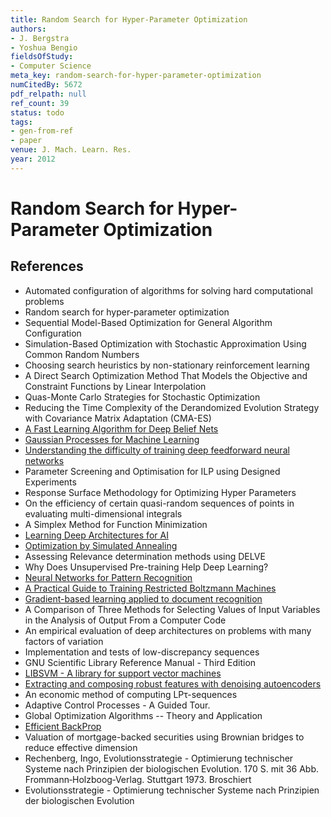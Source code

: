 ```yaml
---
title: Random Search for Hyper-Parameter Optimization
authors:
- J. Bergstra
- Yoshua Bengio
fieldsOfStudy:
- Computer Science
meta_key: random-search-for-hyper-parameter-optimization
numCitedBy: 5672
pdf_relpath: null
ref_count: 39
status: todo
tags:
- gen-from-ref
- paper
venue: J. Mach. Learn. Res.
year: 2012
---
```


# Random Search for Hyper-Parameter Optimization

## References

- Automated configuration of algorithms for solving hard computational problems
- Random search for hyper-parameter optimization
- Sequential Model-Based Optimization for General Algorithm Configuration
- Simulation-Based Optimization with Stochastic Approximation Using Common Random Numbers
- Choosing search heuristics by non-stationary reinforcement learning
- A Direct Search Optimization Method That Models the Objective and Constraint Functions by Linear Interpolation
- Quas-Monte Carlo Strategies for Stochastic Optimization
- Reducing the Time Complexity of the Derandomized Evolution Strategy with Covariance Matrix Adaptation (CMA-ES)
- [A Fast Learning Algorithm for Deep Belief Nets](./a-fast-learning-algorithm-for-deep-belief-nets.md)
- [Gaussian Processes for Machine Learning](./gaussian-processes-for-machine-learning.md)
- [Understanding the difficulty of training deep feedforward neural networks](./understanding-the-difficulty-of-training-deep-feedforward-neural-networks.md)
- Parameter Screening and Optimisation for ILP using Designed Experiments
- Response Surface Methodology for Optimizing Hyper Parameters
- On the efficiency of certain quasi-random sequences of points in evaluating multi-dimensional integrals
- A Simplex Method for Function Minimization
- [Learning Deep Architectures for AI](./learning-deep-architectures-for-ai.md)
- [Optimization by Simulated Annealing](./optimization-by-simulated-annealing.md)
- Assessing Relevance determination methods using DELVE
- Why Does Unsupervised Pre-training Help Deep Learning?
- [Neural Networks for Pattern Recognition](./neural-networks-for-pattern-recognition.md)
- [A Practical Guide to Training Restricted Boltzmann Machines](./a-practical-guide-to-training-restricted-boltzmann-machines.md)
- [Gradient-based learning applied to document recognition](./gradient-based-learning-applied-to-document-recognition.md)
- A Comparison of Three Methods for Selecting Values of Input Variables in the Analysis of Output From a Computer Code
- An empirical evaluation of deep architectures on problems with many factors of variation
- Implementation and tests of low-discrepancy sequences
- GNU Scientific Library Reference Manual - Third Edition
- [LIBSVM - A library for support vector machines](./libsvm-a-library-for-support-vector-machines.md)
- [Extracting and composing robust features with denoising autoencoders](./extracting-and-composing-robust-features-with-denoising-autoencoders.md)
- An economic method of computing LPτ-sequences
- Adaptive Control Processes - A Guided Tour.
- Global Optimization Algorithms -- Theory and Application
- [Efficient BackProp](./efficient-backprop.md)
- Valuation of mortgage-backed securities using Brownian bridges to reduce effective dimension
- Rechenberg, Ingo, Evolutionsstrategie - Optimierung technischer Systeme nach Prinzipien der biologischen Evolution. 170 S. mit 36 Abb. Frommann‐Holzboog‐Verlag. Stuttgart 1973. Broschiert
- Evolutionsstrategie - Optimierung technischer Systeme nach Prinzipien der biologischen Evolution
